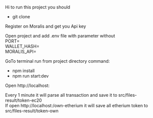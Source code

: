 Hi to run this project you should
- git clone <url>

Register on Moralis and get you Api key

Open project and add .env file with parameter without </br>
PORT=<Your value></br>WALLET_HASH=<Your value></br>MORALIS_API=<Your value>

GoTo terminal run from project directory command:
- npm install
- npm run start:dev

Open http://localhost:<Port>

Every 1 minute it will parse all transaction and save it to src/files-result/token-ec20<br>
If open http://localhost:<Port>/own-etherium it will save all etherium token to src/files-result/token-own